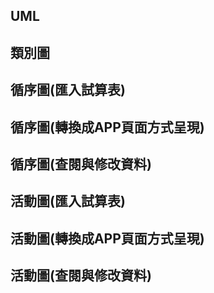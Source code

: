 ## UML  
## 類別圖
## 循序圖(匯入試算表)  
## 循序圖(轉換成APP頁面方式呈現)  
## 循序圖(查閱與修改資料)  
## 活動圖(匯入試算表)  
## 活動圖(轉換成APP頁面方式呈現)  
## 活動圖(查閱與修改資料)  


